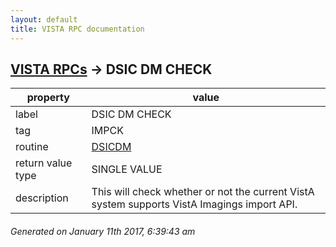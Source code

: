 ```yaml
---
layout: default
title: VISTA RPC documentation
---
```




## [VISTA RPCs](TableOfContent.md) &#8594; DSIC DM CHECK 

 property | value 
--- | --- 
 label | DSIC DM CHECK
 tag | IMPCK
 routine | [DSICDM](http://code.osehra.org/dox/Routine_DSICDM_source.html)
 return value type | SINGLE VALUE
 description | This will check whether or not the current VistA system supports VistA Imagings import API.




 ###### Generated on January 11th 2017, 6:39:43 am